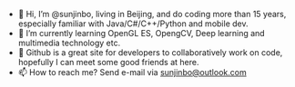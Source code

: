 - 👋 Hi, I’m @sunjinbo, living in Beijing, and do coding more than 15 years, especially familiar with Java/C#/C++/Python and mobile dev.
- 🌱 I’m currently learning OpenGL ES, OpengCV, Deep learning and multimedia technology etc.
- 💞️ Github is a great site for developers to collaboratively work on code, hopefully I can meet some good friends at here.
- 📫 How to reach me? Send e-mail via sunjinbo@outlook.com

<!---
sunjinbo/sunjinbo is a ✨ special ✨ repository because its `README.md` (this file) appears on your GitHub profile.
You can click the Preview link to take a look at your changes.
--->
